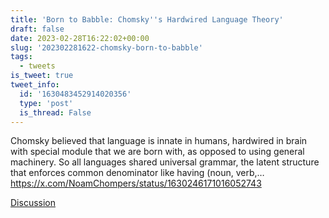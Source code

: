 ```yaml
---
title: 'Born to Babble: Chomsky''s Hardwired Language Theory'
draft: false
date: 2023-02-28T16:22:02+00:00
slug: '202302281622-chomsky-born-to-babble'
tags:
  - tweets
is_tweet: true
tweet_info:
  id: '1630483452914020356'
  type: 'post'
  is_thread: False
---
```




Chomsky believed that language is innate in humans, hardwired in brain with special module that we are born with, as opposed to using general machinery. So all languages shared universal grammar, the latent structure that enforces common denominator like having (noun, verb,… <https://x.com/NoamChompers/status/1630246171016052743>

[Discussion](https://x.com/sytelus/status/1630483452914020356)
